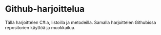 # Github-harjoittelua

Tällä harjoittelen C#:a, listoilla ja metodeilla. Samalla harjoittelen Githubissa repositorien käyttöä ja muokkailua.
